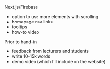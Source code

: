 

Next.js/Firebase

- option to use more elements with scrolling
- homepage nav links
- tooltips
- how-to video


Prior to hand-in

- feedback from lecturers and students
- write 10-15k words
- demo video (which I'll include on the website)

